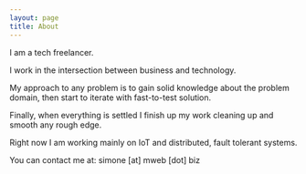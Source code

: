 ```yaml
---
layout: page
title: About
---
```


I am a tech freelancer.

I work in the intersection between business and technology.

My approach to any problem is to gain solid knowledge about the problem domain, then start to iterate with fast-to-test solution.

Finally, when everything is settled I finish up my work cleaning up and smooth any rough edge.

Right now I am working mainly on IoT and distributed, fault tolerant systems.

You can contact me at: simone [at] mweb [dot] biz

